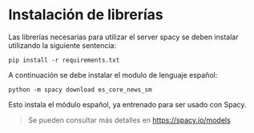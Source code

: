 # Instalación de librerías

Las librerías necesarias para utilizar el server spacy se deben instalar utilizando la siguiente sentencia:
    
    pip install -r requirements.txt

A continuación se debe instalar el modulo de lenguaje español:

    python -m spacy download es_core_news_sm

Esto instala el módulo español, ya entrenado para ser usado con Spacy.

> Se pueden consultar más detalles en https://spacy.io/models

